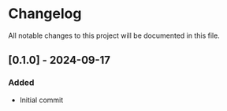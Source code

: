 # Changelog

All notable changes to this project will be documented in this file.
## [0.1.0] - 2024-09-17

### Added

- Initial commit

<!-- generated by git-cliff -->
